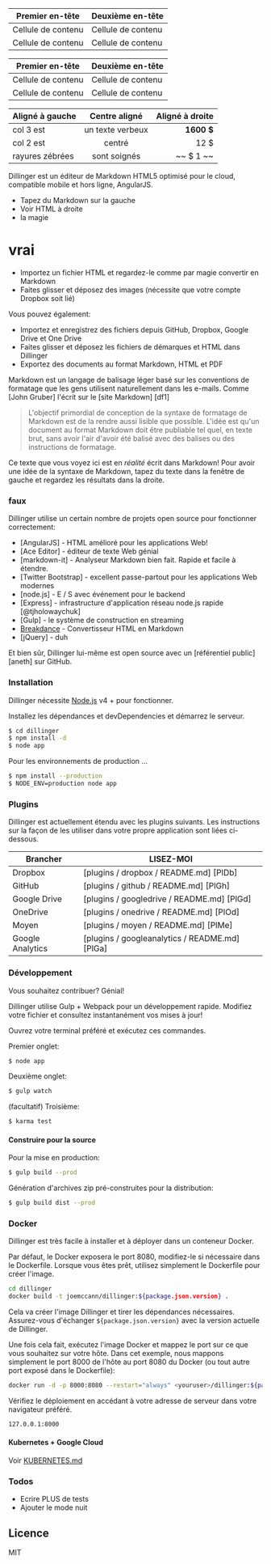 

Premier en-tête | Deuxième en-tête
--- | ---
Cellule de contenu | Cellule de contenu
Cellule de contenu | Cellule de contenu



Premier en-tête | Deuxième en-tête
--- | ---
Cellule de contenu | Cellule de contenu
Cellule de contenu | Cellule de contenu



Aligné à gauche | Centre aligné | Aligné à droite
:-- | :-: | --:
col 3 est | un texte verbeux | **1600 $**
col 2 est | centré | 12 $
rayures zébrées | sont soignés | ~~ $ 1 ~~

Dillinger est un éditeur de Markdown HTML5 optimisé pour le cloud, compatible mobile et hors ligne, AngularJS.

- Tapez du Markdown sur la gauche
- Voir HTML à droite
- la magie

# vrai

- Importez un fichier HTML et regardez-le comme par magie convertir en Markdown
- Faites glisser et déposez des images (nécessite que votre compte Dropbox soit lié)

Vous pouvez également:

- Importez et enregistrez des fichiers depuis GitHub, Dropbox, Google Drive et One Drive
- Faites glisser et déposez les fichiers de démarques et HTML dans Dillinger
- Exportez des documents au format Markdown, HTML et PDF

Markdown est un langage de balisage léger basé sur les conventions de formatage que les gens utilisent naturellement dans les e-mails. Comme [John Gruber] l'écrit sur le [site Markdown] [df1]

> L'objectif primordial de conception de la syntaxe de formatage de Markdown est de la rendre aussi lisible que possible. L'idée est qu'un document au format Markdown doit être publiable tel quel, en texte brut, sans avoir l'air d'avoir été balisé avec des balises ou des instructions de formatage.

Ce texte que vous voyez ici est en *réalité* écrit dans Markdown! Pour avoir une idée de la syntaxe de Markdown, tapez du texte dans la fenêtre de gauche et regardez les résultats dans la droite.

### faux

Dillinger utilise un certain nombre de projets open source pour fonctionner correctement:

- [AngularJS] - HTML amélioré pour les applications Web!
- [Ace Editor] - éditeur de texte Web génial
- [markdown-it] - Analyseur Markdown bien fait. Rapide et facile à étendre.
- [Twitter Bootstrap] - excellent passe-partout pour les applications Web modernes
- [node.js] - E / S avec événement pour le backend
- [Express] - infrastructure d'application réseau node.js rapide [@tjholowaychuk]
- [Gulp] - le système de construction en streaming
- [Breakdance](https://breakdance.github.io/breakdance/) - Convertisseur HTML en Markdown
- [jQuery] - duh

Et bien sûr, Dillinger lui-même est open source avec un [référentiel public] [aneth] sur GitHub.

### Installation

Dillinger nécessite [Node.js](https://nodejs.org/) v4 + pour fonctionner.

Installez les dépendances et devDependencies et démarrez le serveur.

```sh
$ cd dillinger
$ npm install -d
$ node app
```

Pour les environnements de production ...

```sh
$ npm install --production
$ NODE_ENV=production node app
```

### Plugins

Dillinger est actuellement étendu avec les plugins suivants. Les instructions sur la façon de les utiliser dans votre propre application sont liées ci-dessous.

Brancher | LISEZ-MOI
--- | ---
Dropbox | [plugins / dropbox / README.md] [PlDb]
GitHub | [plugins / github / README.md] [PlGh]
Google Drive | [plugins / googledrive / README.md] [PlGd]
OneDrive | [plugins / onedrive / README.md] [PlOd]
Moyen | [plugins / moyen / README.md] [PlMe]
Google Analytics | [plugins / googleanalytics / README.md] [PlGa]

### Développement

Vous souhaitez contribuer? Génial!

Dillinger utilise Gulp + Webpack pour un développement rapide. Modifiez votre fichier et consultez instantanément vos mises à jour!

Ouvrez votre terminal préféré et exécutez ces commandes.

Premier onglet:

```sh
$ node app
```

Deuxième onglet:

```sh
$ gulp watch
```

(facultatif) Troisième:

```sh
$ karma test
```

#### Construire pour la source

Pour la mise en production:

```sh
$ gulp build --prod
```

Génération d'archives zip pré-construites pour la distribution:

```sh
$ gulp build dist --prod
```

### Docker

Dillinger est très facile à installer et à déployer dans un conteneur Docker.

Par défaut, le Docker exposera le port 8080, modifiez-le si nécessaire dans le Dockerfile. Lorsque vous êtes prêt, utilisez simplement le Dockerfile pour créer l'image.

```sh
cd dillinger
docker build -t joemccann/dillinger:${package.json.version} .
```

Cela va créer l'image Dillinger et tirer les dépendances nécessaires. Assurez-vous d'échanger `${package.json.version}` avec la version actuelle de Dillinger.

Une fois cela fait, exécutez l'image Docker et mappez le port sur ce que vous souhaitez sur votre hôte. Dans cet exemple, nous mappons simplement le port 8000 de l'hôte au port 8080 du Docker (ou tout autre port exposé dans le Dockerfile):

```sh
docker run -d -p 8000:8080 --restart="always" <youruser>/dillinger:${package.json.version}
```

Vérifiez le déploiement en accédant à votre adresse de serveur dans votre navigateur préféré.

```sh
127.0.0.1:8000
```

#### Kubernetes + Google Cloud

Voir [KUBERNETES.md](https://github.com/joemccann/dillinger/blob/master/KUBERNETES.md)

### Todos

- Ecrire PLUS de tests
- Ajouter le mode nuit

## Licence

MIT
